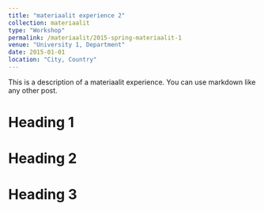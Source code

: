 ```yaml
---
title: "materiaalit experience 2"
collection: materiaalit
type: "Workshop"
permalink: /materiaalit/2015-spring-materiaalit-1
venue: "University 1, Department"
date: 2015-01-01
location: "City, Country"
---
```


This is a description of a materiaalit experience. You can use markdown like any other post.

Heading 1
======

Heading 2
======

Heading 3
======
